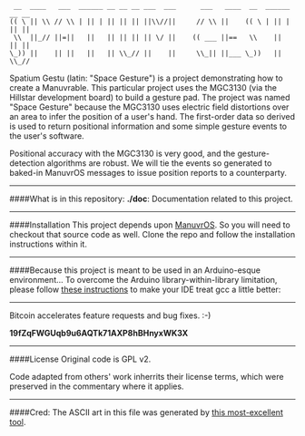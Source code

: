      __  ____   ___  ______ __ __ __ ___  ___      ___   ____  __  ______ __ __
    (( \ || \\ // \\ | || | || || || ||\\//||     // \\ ||    (( \ | || | || ||
     \\  ||_// ||=||   ||   || || || || \/ ||    (( ___ ||==   \\    ||   || ||
    \_)) ||    || ||   ||   || \\_// ||    ||     \\_|| ||___ \_))   ||   \\_//

Spatium Gestu (latin: "Space Gesture") is a project demonstrating how to create a Manuvrable. This particular project uses the MGC3130 (via the Hillstar development board) to build a gesture pad. The project was named "Space Gesture" because the MGC3130 uses electric field distortions over an area to infer the position of a user's hand. The first-order data so derived is used to return positional information and some simple gesture events to the user's software.

Positional accuracy with the MGC3130 is very good, and the gesture-detection algorithms are robust. We will tie the events so generated to baked-in ManuvrOS messages to issue position reports to a counterparty.


----------------------
####What is in this repository:
**./doc**:  Documentation related to this project. 


----------------------
####Installation
This project depends upon [ManuvrOS](https://github.com/jspark311/ManuvrOS). So you will need to checkout that source code as well. Clone the repo and follow the installation instructions within it.

----------------------
####Because this project is meant to be used in an Arduino-esque environment...
To overcome the Arduino library-within-library limitation, please follow [these instructions](http://www.joshianlindsay.com/index.php?id=147) to make your IDE treat gcc a little better:



----------------------
Bitcoin accelerates feature requests and bug fixes. :-)

**19fZqFWGUqb9u6AQTk71AXP8hBHnyxWK3X**


----------------------
####License
Original code is GPL v2. 

Code adapted from others' work inherrits their license terms, which were preserved in the commentary where it applies. 

----------------------
####Cred:
The ASCII art in this file was generated by [this most-excellent tool](http://patorjk.com/software/taag).
